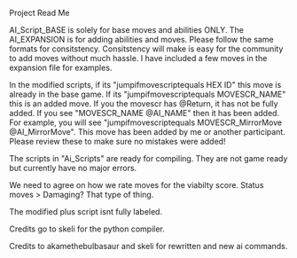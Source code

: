 Project Read Me

AI_Script_BASE is solely for base moves and abilities ONLY. The AI_EXPANSION is for adding abilities and moves. Please follow the same formats for consitstency. Consitstency will make is easy for the community to add moves without much hassle. I have included a few moves in the expansion file for examples. 

In the modified scripts, if its "jumpifmovescriptequals HEX ID" this move is already in the base game. If its "jumpifmovescriptequals
MOVESCR_NAME" this is an added move. If you the movescr has @Return, it has not be fully added. If you see "MOVESCR_NAME @AI_NAME" then it has been added. For example, you will see "jumpifmovescriptequals MOVESCR_MirrorMove @AI_MirrorMove". This move has been added by me or another participant. Please review these to make sure no mistakes were added! 

The scripts in "Ai_Scripts" are ready for compiling. They are not game ready but currently have no major errors.

We need to agree on how we rate moves for the viabilty score. Status moves > Damaging? That type of thing.

The modified plus script isnt fully labeled.

Credits go to skeli for the python compiler.

Credits to akamethebulbasaur and skeli for rewritten and new ai commands. 


